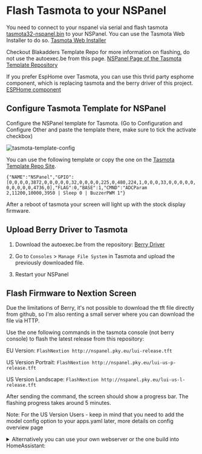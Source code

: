 # Flash Tasmota to your NSPanel

You need to connect to your nspanel via serial and flash tasmota [tasmota32-nspanel.bin](http://ota.tasmota.com/tasmota32/release/tasmota32-nspanel.bin) to your NSPanel. 
You can use the Tasmota Web Installer to do so. [Tasmota Web Installer](https://tasmota.github.io/install/)

Checkout Blakadders Template Repo for more information on flashing, do not use the autoexec.be from this page.
[NSPanel Page of the Tasmota Template Repository](https://templates.blakadder.com/sonoff_NSPanel.html)

If you prefer EspHome over Tasmota, you can use this thrid party esphome component, which is replacing tasmota and the berry driver of this project.
[ESPHome component](https://github.com/sairon/esphome-nspanel-lovelace-ui)


## Configure Tasmota Template for NSPanel

Configure the NSPanel template for Tasmota. (Go to Configuration and Configure Other and paste the template there, make sure to tick the activate checkbox)

![tasmota-template-config](img/tasmota-template-config.png)

You can use the following template or copy the one on the [Tasmota Template Repo Site](https://templates.blakadder.com/sonoff_NSPanel.html).

`{"NAME":"NSPanel","GPIO":[0,0,0,0,3872,0,0,0,0,0,32,0,0,0,0,225,0,480,224,1,0,0,0,33,0,0,0,0,0,0,0,0,0,0,4736,0],"FLAG":0,"BASE":1,"CMND":"ADCParam 2,11200,10000,3950 | Sleep 0 | BuzzerPWM 1"}`

After a reboot of tasmota your screen will light up with the stock display firmware.

## Upload Berry Driver to Tasmota

1. Download the autoexec.be from the repository: [Berry Driver](https://github.com/joBr99/nspanel-lovelace-ui/blob/main/tasmota/autoexec.be)

2. Go to `Consoles` > `Manage File System` in Tasmota and upload the previously downloaded file.

3. Restart your NSPanel

## Flash Firmware to Nextion Screen

Due the limitations of Berry, it's not possible to download the tft file directly from github, so I'm also renting a small server where you can download the file via HTTP.

Use the one following commands in the tasmota console (not berry console) to flash the latest release from this repository:

EU Version: `FlashNextion http://nspanel.pky.eu/lui-release.tft`

US Version Portrait: `FlashNextion http://nspanel.pky.eu/lui-us-p-release.tft`

US Version Landscape: `FlashNextion http://nspanel.pky.eu/lui-us-l-release.tft`

After sending the command, the screen should show a progress bar. The flashing progress takes around 5 minutes.

Note: For the US Version Users - keep in mind that you need to add the model config option to your apps.yaml later, more details on config overview page


<details>
<summary>Alternatively you can use your own webserver or the one build into HomeAssistant:</summary>
<br>
Upload the nspanel.tft from the lastest release to a Webserver (for example www folder of Home Assistant) and execute the following command in Tasmota Console. (Development Version: [tft file from HMI folder](HMI/nspanel.tft))

**Webserver must be HTTP, HTTPS is not supported, due to limitations of berry lang on tasmota**

`FlashNextion http://ip-address-of-your-homeassistant:8123/local/nspanel.tft`
</details>


